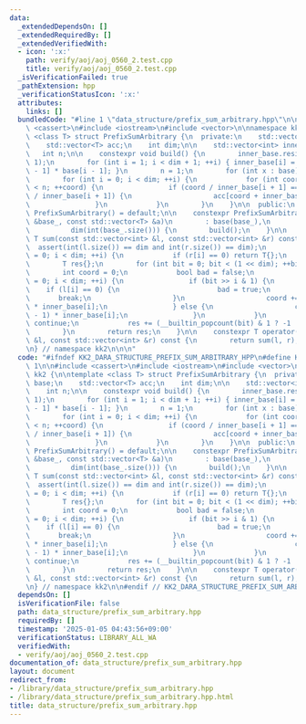 ```yaml
---
data:
  _extendedDependsOn: []
  _extendedRequiredBy: []
  _extendedVerifiedWith:
  - icon: ':x:'
    path: verify/aoj/aoj_0560_2.test.cpp
    title: verify/aoj/aoj_0560_2.test.cpp
  _isVerificationFailed: true
  _pathExtension: hpp
  _verificationStatusIcon: ':x:'
  attributes:
    links: []
  bundledCode: "#line 1 \"data_structure/prefix_sum_arbitrary.hpp\"\n\n\n\n#include\
    \ <cassert>\n#include <iostream>\n#include <vector>\n\nnamespace kk2 {\n\ntemplate\
    \ <class T> struct PrefixSumArbitrary {\n  private:\n    std::vector<int> base;\n\
    \    std::vector<T> acc;\n    int dim;\n\n    std::vector<int> inner_base;\n \
    \   int n;\n\n    constexpr void build() {\n        inner_base.resize(dim + 1,\
    \ 1);\n        for (int i = 1; i < dim + 1; ++i) { inner_base[i] = inner_base[i\
    \ - 1] * base[i - 1]; }\n        n = 1;\n        for (int x : base) n *= x;\n\n\
    \        for (int i = 0; i < dim; ++i) {\n            for (int coord = 0; coord\
    \ < n; ++coord) {\n                if (coord / inner_base[i + 1] == (coord + inner_base[i])\
    \ / inner_base[i + 1]) {\n                    acc[coord + inner_base[i]] += acc[coord];\n\
    \                }\n            }\n        }\n    }\n\n  public:\n    constexpr\
    \ PrefixSumArbitrary() = default;\n\n    constexpr PrefixSumArbitrary(const std::vector<int>\
    \ &base_, const std::vector<T> &a)\n        : base(base_),\n          acc(a),\n\
    \          dim(int(base_.size())) {\n        build();\n    }\n\n    constexpr\
    \ T sum(const std::vector<int> &l, const std::vector<int> &r) const {\n      \
    \  assert(int(l.size()) == dim and int(r.size()) == dim);\n        for (int i\
    \ = 0; i < dim; ++i) {\n            if (r[i] == 0) return T{};\n        }\n\n\
    \        T res{};\n        for (int bit = 0; bit < (1 << dim); ++bit) {\n    \
    \        int coord = 0;\n            bool bad = false;\n            for (int i\
    \ = 0; i < dim; ++i) {\n                if (bit >> i & 1) {\n                \
    \    if (l[i] == 0) {\n                        bad = true;\n                 \
    \       break;\n                    }\n                    coord += (l[i] - 1)\
    \ * inner_base[i];\n                } else {\n                    coord += (r[i]\
    \ - 1) * inner_base[i];\n                }\n            }\n            if (bad)\
    \ continue;\n            res += (__builtin_popcount(bit) & 1 ? -1 : 1) * acc[coord];\n\
    \        }\n        return res;\n    }\n\n    constexpr T operator()(const std::vector<int>\
    \ &l, const std::vector<int> &r) const {\n        return sum(l, r);\n    }\n};\n\
    \n} // namespace kk2\n\n\n"
  code: "#ifndef KK2_DARA_STRUCTURE_PREFIX_SUM_ARBITRARY_HPP\n#define KK2_DARA_STRUCTURE_PREFIX_SUM_ARBITRARY_HPP\
    \ 1\n\n#include <cassert>\n#include <iostream>\n#include <vector>\n\nnamespace\
    \ kk2 {\n\ntemplate <class T> struct PrefixSumArbitrary {\n  private:\n    std::vector<int>\
    \ base;\n    std::vector<T> acc;\n    int dim;\n\n    std::vector<int> inner_base;\n\
    \    int n;\n\n    constexpr void build() {\n        inner_base.resize(dim + 1,\
    \ 1);\n        for (int i = 1; i < dim + 1; ++i) { inner_base[i] = inner_base[i\
    \ - 1] * base[i - 1]; }\n        n = 1;\n        for (int x : base) n *= x;\n\n\
    \        for (int i = 0; i < dim; ++i) {\n            for (int coord = 0; coord\
    \ < n; ++coord) {\n                if (coord / inner_base[i + 1] == (coord + inner_base[i])\
    \ / inner_base[i + 1]) {\n                    acc[coord + inner_base[i]] += acc[coord];\n\
    \                }\n            }\n        }\n    }\n\n  public:\n    constexpr\
    \ PrefixSumArbitrary() = default;\n\n    constexpr PrefixSumArbitrary(const std::vector<int>\
    \ &base_, const std::vector<T> &a)\n        : base(base_),\n          acc(a),\n\
    \          dim(int(base_.size())) {\n        build();\n    }\n\n    constexpr\
    \ T sum(const std::vector<int> &l, const std::vector<int> &r) const {\n      \
    \  assert(int(l.size()) == dim and int(r.size()) == dim);\n        for (int i\
    \ = 0; i < dim; ++i) {\n            if (r[i] == 0) return T{};\n        }\n\n\
    \        T res{};\n        for (int bit = 0; bit < (1 << dim); ++bit) {\n    \
    \        int coord = 0;\n            bool bad = false;\n            for (int i\
    \ = 0; i < dim; ++i) {\n                if (bit >> i & 1) {\n                \
    \    if (l[i] == 0) {\n                        bad = true;\n                 \
    \       break;\n                    }\n                    coord += (l[i] - 1)\
    \ * inner_base[i];\n                } else {\n                    coord += (r[i]\
    \ - 1) * inner_base[i];\n                }\n            }\n            if (bad)\
    \ continue;\n            res += (__builtin_popcount(bit) & 1 ? -1 : 1) * acc[coord];\n\
    \        }\n        return res;\n    }\n\n    constexpr T operator()(const std::vector<int>\
    \ &l, const std::vector<int> &r) const {\n        return sum(l, r);\n    }\n};\n\
    \n} // namespace kk2\n\n#endif // KK2_DARA_STRUCTURE_PREFIX_SUM_ARBITRARY_HPP\n"
  dependsOn: []
  isVerificationFile: false
  path: data_structure/prefix_sum_arbitrary.hpp
  requiredBy: []
  timestamp: '2025-01-05 04:43:56+09:00'
  verificationStatus: LIBRARY_ALL_WA
  verifiedWith:
  - verify/aoj/aoj_0560_2.test.cpp
documentation_of: data_structure/prefix_sum_arbitrary.hpp
layout: document
redirect_from:
- /library/data_structure/prefix_sum_arbitrary.hpp
- /library/data_structure/prefix_sum_arbitrary.hpp.html
title: data_structure/prefix_sum_arbitrary.hpp
---
```


